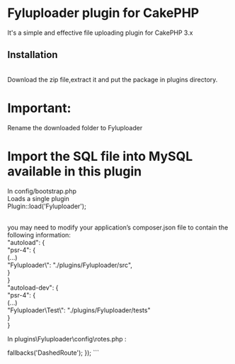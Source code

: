 # Fyluploader plugin for CakePHP

It's a simple and effective file uploading plugin for CakePHP 3.x
## Installation

<br> Download the zip file,extract it and put the package in plugins directory.<br>

<h1>Important:</h1> Rename the downloaded  folder to Fyluploader
<h1> Import the SQL file into MySQL available in this plugin </h1>

 In config/bootstrap.php
<br> Loads a single plugin
 <br>Plugin::load('Fyluploader');

<br>you may need to modify your application’s composer.json file to contain the following information:
<br>"autoload": { <br>
"psr-4": { <br>
    (...)  <br>
    "Fyluploader\\": "./plugins/Fyluploader/src", <br>
  } <br>
} <br>
"autoload-dev": { <br>
        "psr-4": { <br>
            (...) <br>
             "Fyluploader\\Test\\": "./plugins/Fyluploader/tests" <br>
        } <br>
    } <br>

In plugins\Fyluploader\config\rotes.php :
<?php
use Cake\Routing\Router;

Router::plugin('Fyluploader', function ($routes) {
    $routes->fallbacks('DashedRoute');
});
```
